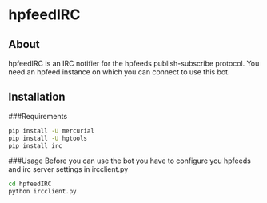 hpfeedIRC
=========

## About
hpfeedIRC is an IRC notifier for the hpfeeds publish-subscribe protocol. You need an hpfeed instance on which you can connect to use this bot.

## Installation

###Requirements
```bash
pip install -U mercurial
pip install -U hgtools
pip install irc
```

###Usage
Before you can use the bot you have to configure you hpfeeds and irc server settings in ircclient.py

```bash
cd hpfeedIRC
python ircclient.py
```
